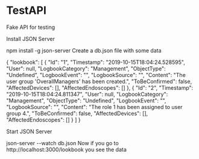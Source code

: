 # TestAPI
Fake API for testing

Install JSON Server

npm install -g json-server
Create a db.json file with some data

{
    "lookbook": [
        {
            "Id": "1",
            "Timestamp": "2019-10-15T18:04:24.528595",
            "User": null,
            "LogbookCategory": "Management",
            "ObjectType": "Undefined",
            "LogbookEvent": "",
            "LogbookSource": "",
            "Content": "The user group 'OverallManagers' has been created.",
            "ToBeConfirmed": false,
            "AffectedDevices": [],
            "AffectedEndoscopes": []
        },
        {
            "Id": "2",
            "Timestamp": "2019-10-15T18:04:24.811347",
            "User": null,
            "LogbookCategory": "Management",
            "ObjectType": "Undefined",
            "LogbookEvent": "",
            "LogbookSource": "",
            "Content": "The role 1 has been assigned to user group 4.",
            "ToBeConfirmed": false,
            "AffectedDevices": [],
            "AffectedEndoscopes": []
        }
    ]
}




Start JSON Server

json-server --watch db.json
Now if you go to http://localhost:3000/lookbook you see the data


